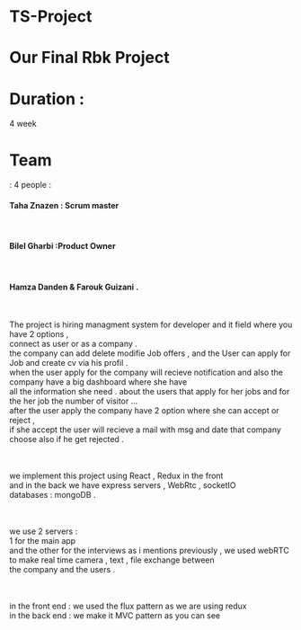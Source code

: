 # TS-Project
<h1>Our Final Rbk Project</h1>
<h1>Duration :</h1> 4 week <br/>
<h1>Team </h1>: 4 people : <br/>
<h4>Taha Znazen : Scrum master  </h4><br/>
<h4>Bilel Gharbi :Product Owner<h4>  <br/>
<h4>Hamza Danden & Farouk Guizani  . </h4><br/>

The project is hiring managment system for developer and it field where  you have 2 options ,<br/>
connect as user or as a  company .<br/>
the company can add delete modifie Job offers , and the User can apply for Job and create cv via his profil . <br/>
when the user apply for the  company will recieve notification and also the company have a big dashboard where she have <br/>
all the information she need . about the users that apply for her jobs and for the her job the number of visitor ... <br/>
after the user apply the company have 2 option where she can accept or reject , <br/>
if she accept the user will recieve a mail with msg and date that company choose also if he get rejected . <br/> <br/> <br/>

we implement this project using React , Redux in the front  <br/>
and in the back we have  express servers , WebRtc , socketIO <br/>
databases : mongoDB . <br/> <br/> <br/>

we use 2 servers : <br/>
1 for the main app <br/>
and the other for the interviews as i mentions previously , we used webRTC to make  real time camera , text , file exchange between <br/>
the company and the users . <br/> <br/> <br/>

in the front end : we used the flux pattern as we are using redux <br/>
in the back end : we make it MVC pattern as you can see <br/>



